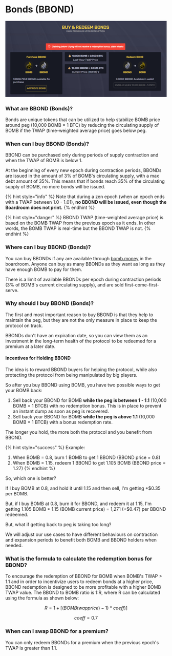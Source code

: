 # Bonds (BBOND)

![](<../.gitbook/assets/image (9) (1).png>)

### What are BBOND (Bonds)?

Bonds are unique tokens that can be utilized to help stabilize BOMB price around peg (10,000 BOMB = 1 BTC) by reducing the circulating supply of BOMB if the TWAP (time-weighted average price) goes below peg.

### When can I buy BBOND (Bonds)?

BBOND can be purchased only during periods of supply contraction and when the TWAP of BOMB is below 1.

At the beginning of every new epoch during contraction periods, BBONDs are issued in the amount of 3% of BOMB's circulating supply, with a max debt amount of 35%. This means that if bonds reach 35% of the circulating supply of BOMB, no more bonds will be issued.

{% hint style="info" %}
Note that during a zen epoch (when an epoch ends with a TWAP between 1.0 - 1.01), **no BBOND will be issued, even though the Boardroom does not print.**
{% endhint %}

{% hint style="danger" %}
BBOND TWAP (time-weighted average price) is based on the BOMB TWAP from the previous epoch as it ends. In other words, the BOMB TWAP is real-time but the BBOND TWAP is not.
{% endhint %}

### Where can I buy BBOND (Bonds)?

You can buy BBONDs if any are available through [bomb.money](https://app.bomb.money/bond) in the boardroom. Anyone can buy as many BBONDs as they want as long as they have enough BOMB to pay for them.

There is a limit of available BBONDs per epoch during contraction periods (3% of BOMB's current  circulating supply), and are sold first-come-first-serve.

### Why should I buy BBOND (Bonds)?

The first and most important reason to buy BBOND is that they help to maintain the peg, but they are not the only measure in place to keep the protocol on track.&#x20;

BBONDs don't have an expiration date, so you can view them as an investment in the long-term health of the protocol to be redeemed for a premium at a later date.

#### Incentives for Holding BBOND

The idea is to reward BBOND buyers for helping the protocol, while also protecting the protocol from being manipulated by big players.

So after you buy BBOND using BOMB, you have two possible ways to get your BOMB back:

1. Sell back your BBOND for BOMB **while the peg is between 1 - 1.1** (10,000 BOMB = 1 BTCB) with no redemption bonus. This is in place to prevent an instant dump as soon as peg is recovered.
2. Sell back your BBOND for BOMB **while the peg is above 1.1** (10,000 BOMB = 1 BTCB) with a bonus redemption rate.

The longer you hold, the more both the protocol and you benefit from BBOND.

{% hint style="success" %}
Example:

1. When BOMB = 0.8, burn 1 BOMB to get 1 BBOND (BBOND price = 0.8)
2. When BOMB = 1.15, redeem 1 BBOND to get 1.105 BOMB (BBOND price = 1.27)&#x20;
{% endhint %}

So, which one is better?

If I buy BOMB at 0.8, and hold it until 1.15 and then sell, I'm getting +$0.35 per BOMB.

But, if I buy BOMB at 0.8, burn it for BBOND, and redeem it at 1.15, I'm getting 1.105 BOMB \* 1.15 (BOMB current price) = 1,271 (+$0.47) per BBOND redeemed.

But, what if getting back to peg is taking too long?

We will adjust our use cases to have different behaviours on contraction and expansion periods to benefit both BOMB and BBOND holders when needed.

### What is the formula to calculate the redemption bonus for BBOND?

To encourage the redemption of BBOND for BOMB when BOMB's TWAP > 1.1 and in order to incentivize users to redeem bonds at a higher price, BBOND redemption is designed to be more profitable with a higher BOMB TWAP value. The BBOND to BOMB ratio is 1:R, where R can be calculated using the formula as shown below:

$$
R=1+[(BOMBtwapprice)-1)*coeff)]
$$

$$
coeff = 0.7
$$

### When can I swap BBOND for a premium?

You can only redeem BBONDs for a premium when the previous epoch's TWAP is greater than 1.1.
